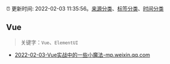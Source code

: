 :alarm_clock: 更新时间: 2022-02-03 11:35:56。[来源分类](../README.md)、[标签分类](../TAGS.md)、[时间分类](../TIMELINE.md)

## Vue


> 关键字：`Vue`、`ElementUI`



- [2022-02-03-Vue实战中的一些小魔法-mp.weixin.qq.com](https://blogread.cn/news/go.php?idItem=14916&url=http%3A%2F%2Fmp.weixin.qq.com%2Fs%3F__biz%3DMzUyMzM2ODUwMA%3D%3D%26amp%3Bmid%3D2247493203%26amp%3Bidx%3D2%26amp%3Bsn%3Dde9700033ad22427b1188396a4eb0294%26amp%3Bchksm%3Dfa3f0708cd488e1e16708c787c643e842476abe8a4de820fc49757f106a55d2572147b474a71%26amp%3Bscene%3D27%23wechat_redirect%26comefrom%3Dhttps%253A%252F%252Fblogread.cn%252Fnews%252F) 